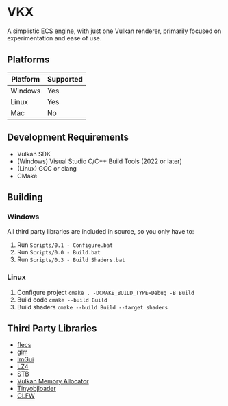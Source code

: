 # VKX

A simplistic ECS engine, with just one Vulkan renderer, primarily focused on experimentation and ease of use.

## Platforms

| Platform        | Supported |
| --------------- | --------- |
| Windows | Yes |
| Linux | Yes |
| Mac | No |

## Development Requirements

- Vulkan SDK
- (Windows) Visual Studio C/C++ Build Tools (2022 or later)
- (Linux) GCC or clang
- CMake

## Building

### Windows

All third party libraries are included in source, so you only have to:
1. Run `Scripts/0.1 - Configure.bat`
2. Run `Scripts/0.0 - Build.bat`
3. Run `Scripts/0.3 - Build Shaders.bat`

### Linux

1. Configure project `cmake . -DCMAKE_BUILD_TYPE=Debug -B Build`
2. Build code `cmake --build Build`
3. Build shaders `cmake --build Build --target shaders`

## Third Party Libraries

- [flecs](https://www.flecs.dev/flecs/)
- [glm](https://github.com/g-truc/glm)
- [ImGui](https://github.com/ocornut/imgui)
- [LZ4](https://github.com/lz4/lz4)
- [STB](https://github.com/nothings/stb)
- [Vulkan Memory Allocator](https://gpuopen.com/vulkan-memory-allocator/)
- [Tinyobjloader](https://github.com/tinyobjloader/tinyobjloader)
- [GLFW](https://www.glfw.org/)